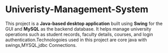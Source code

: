 # Univeristy-Management-System
This project is a **Java-based desktop application** built using **Swing** for the GUI and **MySQL** as the backend database.   It helps manage university operations such as student records, faculty details, courses, and login authentication.Technologoies used in this project are core java with swings,MYSQL,jdbc Connections.
